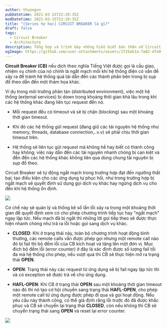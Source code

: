 ```yaml
---
author: thuongnn
pubDatetime: 2021-03-15T22:20:35Z
modDatetime: 2021-03-15T22:20:35Z
title: "[Series tự học] CIRCUIT BREAKER là gì?"
draft: false
tags:
  - Circuit Breaker
  - Architecture
description: Tổng hợp và trình bày những hiểu biết bản thân về Circuit Breaker.
ogImage: https://github.com/user-attachments/assets/1f25eb1a-7a82-4fa9-b97c-50c0eaf4c40d
---
```


**Circuit Breaker (CB)** nếu dịch theo nghĩa Tiếng Việt được gọi là cầu giao, nhiệm vụ chính của nó chính là ngắt mạch mỗi khi hệ thống điện có vấn đề xảy ra để tránh hệ thống quá tải dẫn đến các thành phần bên trong bị sụp đổ theo dẫn đến một thảm họa khác.

Ví dụ trong môi trường phân tán (distributed environment), việc một hệ thống (external services) bị down trong khoảng thời gian khá lâu trong khi các hệ thống khác đang liên tục request đến nó.

- Mỗi request đều có timeout và sẽ bị chặn (blocking) sau một khoảng thời gian timeout.

- Khi đó các hệ thống gửi request (đang giữ các tài nguyên hệ thống như memory, threads, database connection,..v.v) sẽ phải chịu thời gian timeout trên.

- Hệ thống sẽ liên tục gửi request mà không hề hay biết có thành công hay không; việc này dẫn đến các tài nguyên nhanh chóng bị cạn kiệt và đễn đến các hệ thống khác không liên qua dùng chung tài nguyên bị sụp đổ theo.

Circuit Breaker sẽ tự động ngắt mạch trong trường hợp đạt đến ngưỡng thất bại; tạo điều kiện cho các ứng dụng tự phục hồi, như trong trường hợp bị ngắt mạch sẽ quyết định sử dụng gọi dịch vụ khác hay ngừng dịch vụ cho đến khi hệ thống ổn định.

![](https://github.com/user-attachments/assets/1f25eb1a-7a82-4fa9-b97c-50c0eaf4c40d)

Cơ chế này sẽ quản lý và thống kê số lần lỗi xảy ra trong một khoảng thời gian để quyết định xem có cho phép chương trình tiếp tục hay "ngắt mạch" ngay lập tức. Nếu mạch đã bị ngắt thì những lời gọi tiếp theo sẽ được thực hiện nhanh chóng như trả ra lỗi hoặc gọi sang dịch vụ khác.

- **CLOSED**: Khi ở trạng thái này, toàn bộ chương trình hoạt động bình thường, các remote calls vẫn được phép gọi nhưng một remote call nào đó bị fail thì bộ đếm lỗi của CB kích hoạt và tăng lên một đơn vị. Mục đích bộ đếm lỗi (error counter) ở đây là xác định được số lượng fail tối đa mà hệ thống cho phép, nếu vượt quá thì CB sẽ thực hiện mở ra trạng thái **OPEN**.

- **OPEN**: Trạng thái này các request từ ứng dụng sẽ bị fail ngay lập tức thì và có exception sẽ được trả về cho ứng dụng.

- **HAFL-OPEN**: Khi CB ở trạng thái **OPEN** sau một khoảng thời gian timeout nào đó thì nó tạo cơ hội chuyển sang trạng thái **HAFL-OPEN**, cho phép một remote call từ ứng dụng được phép đi qua và gọi hoạt động. Nếu yêu cầu này thành công, có thể giả định rằng lỗi trước đó đã được khắc phục và CB sẽ chuyển lại trạng thái **CLOSED**, còn nếu không thì CB sẽ chuyển trạng thái sang **OPEN** và reset lại error counter.

![](https://github.com/user-attachments/assets/53f02491-b9fe-43e6-aa0e-30ed388f0e23)
